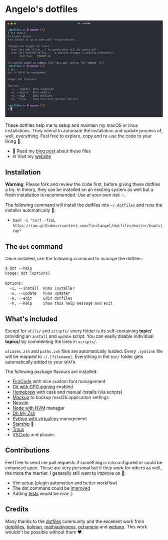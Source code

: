# Angelo's dotfiles

![Dotfiles preview](https://raw.githubusercontent.com/finalangel/dotfiles/master/preview.png)

These dotfiles help me to setup and maintain my macOS or linux installations.
They intend to automate the installation and update process of, well,
everything. Feel free to explore, copy and re-use the code to your liking 🤗.

- 📖 Read my [blog post](https://angelo.dini.dev/blog) about these files
- 🌐 Visit my [website](https://angelo.dini.dev)

## Installation

**Warning**: Please fork and review the code first, before giving these dotfiles
a try. In theory, they can be installed on an existing system as well but a
fresh installation is recommended. Use at your own risk 💥.

The following command will install the dotfiles into `~/.dotfiles` and runs the
installer automatically 🤖:

- `bash -c "curl -fsSL https://raw.githubusercontent.com/finalangel/dotfiles/master/bootstrap"`

## The `dot` command

Once installed, use the following command to manage the dotfiles:

    $ dot --help
    Usage: dot [options]

    Options:
      -i, --install  Runs installer
      -u, --update   Runs updater
      -e, --edit     Edit dotfiles
      -h, --help     Show this help message and exit

## What's included

Except for `utils/` and `scripts/` every folder is its self-containing
**topic/** providing an `install` and `update` script. You can easily disable
individual **topics/** by commenting the lines in `scripts/`.

`aliases.zsh` and `paths.zsh` files are automatically loaded. Every `.symlink`
file will be mapped to `~/.[filename]`. Everything in the `bin/` folder gets
automatically added to your `$PATH`.

The following package flavours are installed:

- [FiraCode](https://github.com/tonsky/FiraCode) with nice custom font management
- [Git with GPG signing](https://gnupg.org/) enabled
- [Homebrew](https://brew.sh/) with cask and manual installs (via scripts)
- [Mackup](https://github.com/lra/mackup) to backup macOS application settings
- [Neovim](https://neovim.io/)
- [Node with NVM](https://github.com/nvm-sh/nvm) manager
- [Oh My Zsh](https://github.com/ohmyzsh/ohmyzsh)
- [Python with virtualenv](https://virtualenv.pypa.io/en/latest/) management
- [Starship](https://starship.rs/) 🚀
- [Tmux](https://github.com/tmux/tmux)
- [VSCode](https://code.visualstudio.com/) and plugins

## Contributions

Feel free to send me pull requests if something is misconfigured or could be
enhanced upon. These are very personal but if they work for others as well,
the more the merrier. I generally still want to improve on 🐛:

- Vim setup (plugin automation and better workflow)
- The dot command could be [improved](https://github.com/webpro/dotfiles/blob/master/bin/dotfiles)
- Adding [tests](https://github.com/webpro/dotfiles/tree/master/test) would be nice :)

## Credits

Many thanks to the [dotfiles](https://dotfiles.github.io/) community and
the excellent work from [dotphiles](https://github.com/dotphiles/dotphiles),
[holman](https://github.com/holman/dotfiles),
[mathiasbynens](https://github.com/mathiasbynens/dotfiles),
[pchampio](https://github.com/pchampio/dotfiles) and
[webpro](https://github.com/webpro/dotfiles). This work wouldn't be possible
without them ❤️.
